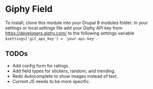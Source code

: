 # Giphy Field
To install, clone this module into your Drupal 8 modules folder. 
In your settings or local.settings file add your Giphy API key from https://developers.giphy.com/ to the following settings variable `$settings['gif_api_key'] = 'your-api-key'`.

## TODOs
- Add config form for ratings.
- Add field types for stickers, random, and trending.
- Redo Autocomplete to show images instead of text.
- Current JS needs to be more specific.